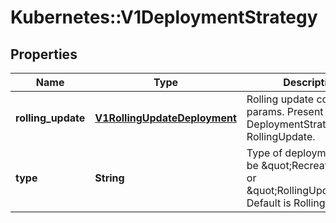 # Kubernetes::V1DeploymentStrategy

## Properties
Name | Type | Description | Notes
------------ | ------------- | ------------- | -------------
**rolling_update** | [**V1RollingUpdateDeployment**](V1RollingUpdateDeployment.md) | Rolling update config params. Present only if DeploymentStrategyType &#x3D; RollingUpdate. | [optional] 
**type** | **String** | Type of deployment. Can be \&quot;Recreate\&quot; or \&quot;RollingUpdate\&quot;. Default is RollingUpdate. | [optional] 



